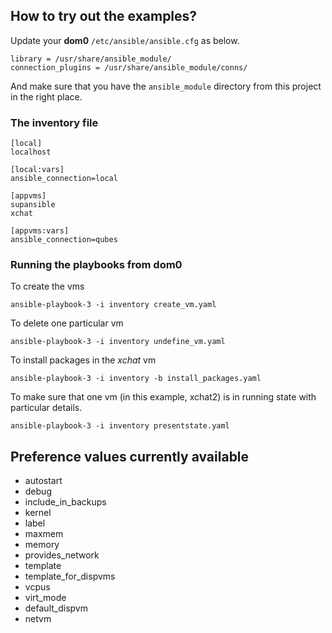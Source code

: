 ## How to try out the examples?


Update your **dom0** ``/etc/ansible/ansible.cfg`` as below.

```
library = /usr/share/ansible_module/
connection_plugins = /usr/share/ansible_module/conns/ 
```

And make sure that you have the ``ansible_module`` directory from this project
in the right place.

### The inventory file

```
[local]
localhost

[local:vars]
ansible_connection=local

[appvms]
supansible
xchat

[appvms:vars]
ansible_connection=qubes
```

### Running the playbooks from dom0

To create the vms

```
ansible-playbook-3 -i inventory create_vm.yaml
```

To delete one particular vm

```
ansible-playbook-3 -i inventory undefine_vm.yaml
```

To install packages in the *xchat* vm

```
ansible-playbook-3 -i inventory -b install_packages.yaml
```

To make sure that one vm (in this example, xchat2) is in running state with particular
details.

```
ansible-playbook-3 -i inventory presentstate.yaml
```


## Preference values currently available

- autostart
- debug
- include_in_backups
- kernel
- label
- maxmem
- memory
- provides_network
- template
- template_for_dispvms
- vcpus
- virt_mode
- default_dispvm
- netvm
